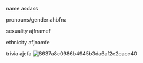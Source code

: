name asdass

pronouns/gender ahbfna

sexuality ajfnamef

ethnicity afjnamfe

trivia ajefa
![8637a8c0986b4945b3da6af2e2eacc40](https://github.com/user-attachments/assets/78f944bd-476e-4e27-838d-d4d6d0070f9f)
